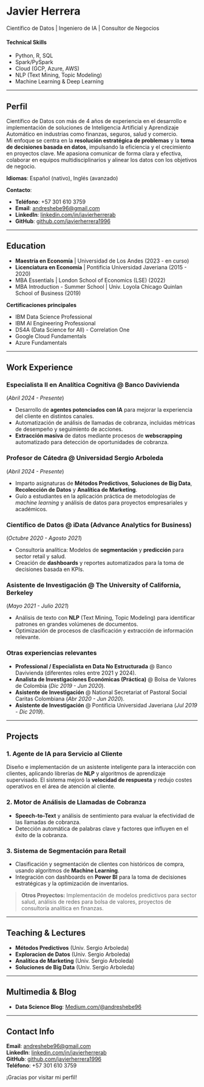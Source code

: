 # Javier Herrera

Científico de Datos | Ingeniero de IA | Consultor de Negocios

#### Technical Skills
- Python, R, SQL  
- Spark/PySpark  
- Cloud (GCP, Azure, AWS)  
- NLP (Text Mining, Topic Modeling)  
- Machine Learning & Deep Learning  

---

## Perfil
Científico de Datos con más de 4 años de experiencia en el desarrollo e implementación de soluciones de Inteligencia Artificial y Aprendizaje Automático en industrias como finanzas, seguros, salud y comercio.  
Mi enfoque se centra en la **resolución estratégica de problemas** y la **toma de decisiones basada en datos**, impulsando la eficiencia y el crecimiento en proyectos clave. Me apasiona comunicar de forma clara y efectiva, colaborar en equipos multidisciplinarios y alinear los datos con los objetivos de negocio.

**Idiomas**: Español (nativo), Inglés (avanzado)

**Contacto**:  
- **Teléfono**: +57 301 610 3759  
- **Email**: [andreshebe96@gmail.com](mailto:andreshebe96@gmail.com)  
- **LinkedIn**: [linkedin.com/in/javierherrerab](https://www.linkedin.com/in/javierherrerab)  
- **GitHub**: [github.com/javierherrera1996](https://github.com/javierherrera1996)

---

## Education

- **Maestría en Economía** | Universidad de Los Andes (2023 - en curso)  
- **Licenciatura en Economía** | Pontificia Universidad Javeriana (2015 - 2020)  
- MBA Essentials | London School of Economics (LSE) (2022)  
- MBA Introduction - Summer School | Univ. Loyola Chicago Quinlan School of Business (2019)

**Certificaciones principales**  
- IBM Data Science Professional  
- IBM AI Engineering Professional  
- DS4A (Data Science for All) - Correlation One  
- Google Cloud Fundamentals  
- Azure Fundamentals  

---

## Work Experience

### Especialista II en Analítica Cognitiva @ Banco Davivienda 
(_Abril 2024 - Presente_)
- Desarrollo de **agentes potenciados con IA** para mejorar la experiencia del cliente en distintos canales.  
- Automatización de análisis de llamadas de cobranza, incluidas métricas de desempeño y seguimiento de acciones.  
- **Extracción masiva** de datos mediante procesos de **webscrapping** automatizado para detección de oportunidades de cobranza.

### Profesor de Cátedra @ Universidad Sergio Arboleda 
(_Abril 2024 - Presente_)
- Imparto asignaturas de **Métodos Predictivos**, **Soluciones de Big Data**, **Recolección de Datos** y **Analítica de Marketing**.  
- Guío a estudiantes en la aplicación práctica de metodologías de *machine learning* y análisis de datos para proyectos empresariales y académicos.

### Científico de Datos @ iData (Advance Analytics for Business)
(_Octubre 2020 - Agosto 2021_)
- Consultoría analítica: Modelos de **segmentación** y **predicción** para sector retail y salud.  
- Creación de **dashboards** y reportes automatizados para la toma de decisiones basada en KPIs.  

### Asistente de Investigación @ The University of California, Berkeley 
(_Mayo 2021 - Julio 2021_)
- Análisis de texto con **NLP** (Text Mining, Topic Modeling) para identificar patrones en grandes volúmenes de documentos.  
- Optimización de procesos de clasificación y extracción de información relevante.

### Otras experiencias relevantes
- **Professional / Especialista en Data No Estructurada** @ Banco Davivienda (diferentes roles entre 2021 y 2024).  
- **Analista de Investigaciones Económicas (Práctica)** @ Bolsa de Valores de Colombia (_Dic 2019 - Jun 2020_).  
- **Asistente de Investigación** @ National Secretariat of Pastoral Social Caritas Colombiana (_Abr 2020 - Jun 2020_).  
- **Asistente de Investigación** @ Pontificia Universidad Javeriana (_Jul 2019 - Dic 2019_).

---

## Projects

### 1. Agente de IA para Servicio al Cliente
Diseño e implementación de un asistente inteligente para la interacción con clientes, aplicando librerías de **NLP** y algoritmos de aprendizaje supervisado. El sistema mejoró la **velocidad de respuesta** y redujo costes operativos en el área de atención al cliente.

### 2. Motor de Análisis de Llamadas de Cobranza
- **Speech-to-Text** y análisis de sentimiento para evaluar la efectividad de las llamadas de cobranza.  
- Detección automática de palabras clave y factores que influyen en el éxito de la cobranza.

### 3. Sistema de Segmentación para Retail
- Clasificación y segmentación de clientes con históricos de compra, usando algoritmos de **Machine Learning**.  
- Integración con dashboards en **Power BI** para la toma de decisiones estratégicas y la optimización de inventarios.

> **Otros Proyectos:** Implementación de modelos predictivos para sector salud, análisis de redes para bolsa de valores, proyectos de consultoría analítica en finanzas.

---

## Teaching & Lectures
- **Métodos Predictivos** (Univ. Sergio Arboleda)  
- **Exploracion de Datos** (Univ. Sergio Arboleda)  
- **Analítica de Marketing** (Univ. Sergio Arboleda)  
- **Soluciones de Big Data** (Univ. Sergio Arboleda)

---

## Multimedia & Blog
- **Data Science Blog**: [Medium.com/@andreshebe96]([https://medium.com/@andreshebe96](https://medium.com/@andreshebe96))  
---

## Contact Info

**Email**: [andreshebe96@gmail.com](mailto:andreshebe96@gmail.com)  
**LinkedIn**: [linkedin.com/in/javierherrerab](https://www.linkedin.com/in/javierherrerab)  
**GitHub**: [github.com/javierherrera1996](https://github.com/javierherrera1996)  
**Teléfono**: +57 301 610 3759

¡Gracias por visitar mi perfil!
